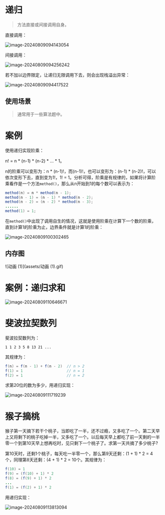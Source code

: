 # 递归

> 方法直接或间接调用自身。

直接调用：

![image-20240809094143054](assets/image-20240809094143054.png)

间接调用：

![image-20240809094256242](assets/image-20240809094256242.png)

若不加以边界限定，让递归无限调用下去，则会出现栈溢出异常：

![image-20240809094417522](assets/image-20240809094417522.png)

## 使用场景

> 通常用于一些算法题中。



# 案例

使用递归实现阶乘：

n! = n * (n-1) * (n-2) * ... * 1。

n的阶乘可以变形为：n * (n-1)!，而(n-1)!，也可以变形为：(n-1) * (n-2)!，可以依次变形下去，直到变为1!，1! = 1。分析可得，阶乘是有规律的，如果将计算阶乘看作是一个方法`method()`，那么从n开始到1的每个数可以表示为：

```java
method(n) = n * method(n - 1);
method(n - 1) = (n - 1) * method(n - 2);
method(n - 2) = (n - 2) * method(n - 3);
......
method(1) = 1;
```

在`method()`中出现了调用自生的情况，这就是使用阶乘在计算下一个数的阶乘，直到计算1的阶乘为止，边界条件就是计算1的阶乘：

![image-20240809100302465](assets/image-20240809100302465.png)

## 内存图

![动画 (1)](assets/动画 (1).gif)



# 案例：递归求和

![image-20240809110646671](assets/image-20240809110646671.png)



# 斐波拉契数列

斐波拉契数列为：

```
1 1 2 3 5 8 13 21 ...
```

其规律为：

```java
f(n) = f(n - 1) + f(n - 2)	// n > 2
f(1) = 1					// n = 1
f(2) = 1					// n = 2
```

求第20位的数为多少，用递归实现：

![image-20240809111719239](assets/image-20240809111719239.png)



# 猴子摘桃

猴子第一天摘下若干个桃子，当即吃了一半，还不过瘾，又多吃了一个。第二天早上又将剩下的桃子吃掉一半，又多吃了一个。以后每天早上都吃了前一天剩的一半零一个到第10天早上想再吃时，见只剩下一个桃子了。求第一天共摘了多少桃子?

第10天时，还剩1个桃子，每天吃一半零一个，那么第9天还剩：(1 + 1) * 2 = 4个，同理第8天还剩：(4 + 1) * 2 = 10个。其规律为：

```java
f(10) = 1
f(9) = (f(10) + 1) * 2
f(8) = (f(9) + 1) * 2
...
f(1) = (f(2) + 1) * 2
```

用递归实现：

![image-20240809113813094](assets/image-20240809113813094.png)